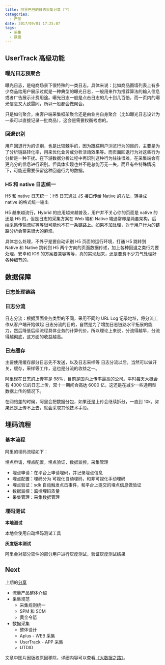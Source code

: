 ```yaml
---
title: 阿里巴巴的日志采集分享（下）
categories:
  - 产品
date: 2017/09/01 17:25:07
tags:
  - 采集
  - 数据
---
```


## UserTrack 高级功能

### 曝光日志预聚合

曝光日志，是电商场景下很特殊的一类日志，具体来说：比如商品图墙列表上有多少商品给用户展示过就是一种典型的曝光日志，一般用来作为推荐算法的输入信息或者广告展示计费用途。曝光日志一般是点击日志的几十到几百倍，而一页内的曝光信息又大致雷同，所以一般都会做聚合。

只是如何聚合，由客户端采集框架聚合还是由业务自身聚合（比如曝光日志设计为一条可以直接记录一批商品），这会是需要权衡考虑的。

### 回退识别

用户回退行为的识别，也是比较棘手的，因为跟踪用户浏览行为的目的，主要是为了分析链路转化率，用来优化业务或分析活动效果等。而页面回退行为对这些行为分析是一种干扰。在下游数据分析过程中再识别这种行为往往很难，在采集端会有更充分的信息进行识别。但具体实现也并不是总能万无一失，而且有些特殊情况下，可能还需要保留这种回退行为的数据。

<!-- ![](http://pics.naaln.com/blog/2019-01-14-031946.jpg-basicBlog) -->

### H5 和 native 日志统一

H5 和 native 日志统一：H5 日志通过 JS 接口传给 Native 的方法，转换成 native 的格式统一输出

H5 越来越流行，Hybrid 的应用越来越普及，用户并不关心你的页面是 native 的还是 H5 的，但是日志的采集方案在 Web 端和 Native 端通常却是两套架构，后续采集传输流程等等很可能也不在一条链路上。如果不加处理，对于用户行为的链路分析会带来很大的麻烦。

具体怎么处理，不外乎是要自动识别 H5 页面的运行环境，打通 H5 跳转到 Native 和 Native 跳转到 H5 两个方向的页面数据传递，加上各种回退之类行为要处理，安卓和 IOS 的方案要兼容等等，真的实现起来，还是要费不少力气处理好各种细节的。

## 数据保障

### 日志处理链路

<!-- ![](http://pics.naaln.com/blog/2019-01-14-031948.jpg-basicBlog) -->

### 日志分流

日志分流：根据页面业务类型的不同，采用不同的 URL Log 记录地址，将分流工作从客户端开始做起
日志分流的目的，自然是为了增加日志链路水平拓展的能力，然后降低后续流程具体业务的计算代价，所以理论上来说，分流得越早，分流得越彻底，这方面的收益越高。

### 日志缓存

主要使用缓存部分日志先不发送，以及日志采样等
日志分流以后，当然可以做开关，缓存，采样等工作，这也是分流的收益之一。

阿里现在日志的上传率是 98%，目前是国内上传率最高的公司。平时每天大概会有 4000 亿的日志上传，双十一期间会高达 6000 亿，这还是在减少一些通用型数据上传的情况下。

在网络差的时候，阿里会把数据分包，如果还是上传会继续拆分，一直到 10k。如果还是上传不上去，就会采取其他技术手段。

## 埋码流程

### 基本流程

阿里的埋码流程如下：

埋点申请，埋点配置，埋点验证，数据监控，采集管理

- 埋点申请：在平台上申请埋码，并记录埋点信息
- 埋点配置：埋码分为 可视化自动埋码，和非可视化手动埋码
- 埋点验证：sdk 自动触发点击事件，和平台上提交的埋点信息做验证
- 数据监控：监控埋码质量
- 采集管理：采集数据管理

### 埋码测试

**本地测试**

本地会使用自动埋码测试工具

**灰度版本测试**

阿里会对部分软件的部分用户进行灰度测试，验证灰度测试结果

## Next

上期的[分享](https://blog.naaln.com/2017/08/alibaba-data-track-1/)

- 流量产品整体介绍
- 采集规范
  - 采集规则统一
  - SPM 和 SCM
  - 黄金令箭
- 数据采集
  - 整体设计
  - Aplus - WEB 采集
  - UserTrack - APP 采集
  - UTDID

文章中图片因版权原因移除，详细内容可以查看[《大数据之路》](https://book.douban.com/subject/27074564/)。
